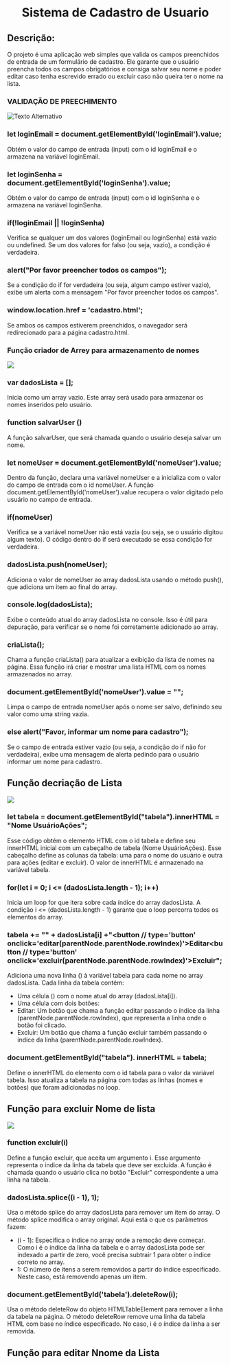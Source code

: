 <h1 align="center"> Sistema de Cadastro de Usuario </h1>

 ## Descrição:
O projeto é uma aplicação web simples que valida os campos preenchidos de entrada de um formulário de cadastro. Ele garante que o usuário preencha todos os campos obrigatórios e consiga salvar seu nome e poder editar caso tenha escrevido errado ou excluir caso não queira ter o nome na lista.

### VALIDAÇÃO DE PREECHIMENTO

<img src="Li.png" alt="Texto Alternativo">

### let loginEmail = document.getElementById('loginEmail').value;

Obtém o valor do campo de entrada (input) com o id loginEmail e o armazena na variável loginEmail.

### let loginSenha = document.getElementById('loginSenha').value;

Obtém o valor do campo de entrada (input) com o id loginSenha e o armazena na variável loginSenha.

### if(!loginEmail || !loginSenha)

Verifica se qualquer um dos valores (loginEmail ou loginSenha) está vazio ou undefined. Se um dos valores for falso (ou seja, vazio), a condição é verdadeira.

### alert("Por favor preencher todos os campos");

Se a condição do if for verdadeira (ou seja, algum campo estiver vazio), exibe um alerta com a mensagem "Por favor preencher todos os campos".

### window.location.href = 'cadastro.html';

Se ambos os campos estiverem preenchidos, o navegador será redirecionado para a página cadastro.html.

### Função criador de Arrey para armazenamento de nomes

<img src="ar.png">

### var dadosLista = [];

Inicia como um array vazio. Este array será usado para armazenar os nomes inseridos pelo usuário.
 
 ### function salvarUser ()

A função salvarUser, que será chamada quando o usuário deseja salvar um nome.

### let nomeUser = document.getElementById('nomeUser').value;

Dentro da função, declara uma variável nomeUser e a inicializa com o valor do campo de entrada com o id nomeUser. A função document.getElementById('nomeUser').value recupera o valor digitado pelo usuário no campo de entrada.

### if(nomeUser)

Verifica se a variável nomeUser não está vazia (ou seja, se o usuário digitou algum texto). O código dentro do if será executado se essa condição for verdadeira.

###  dadosLista.push(nomeUser);

Adiciona o valor de nomeUser ao array dadosLista usando o método push(), que adiciona um item ao final do array.

###  console.log(dadosLista);

Exibe o conteúdo atual do array dadosLista no console. Isso é útil para depuração, para verificar se o nome foi corretamente adicionado ao array.

###  criaLista();

Chama a função criaLista() para atualizar a exibição da lista de nomes na página. Essa função irá criar e mostrar uma lista HTML com os nomes armazenados no array.

### document.getElementById('nomeUser').value = "";

 Limpa o campo de entrada nomeUser após o nome ser salvo, definindo seu valor como uma string vazia.

 ### else alert("Favor, informar um nome para cadastro");

Se o campo de entrada estiver vazio (ou seja, a condição do if não for verdadeira), exibe uma mensagem de alerta pedindo para o usuário informar um nome para cadastro.

## Função decriação de Lista

<img src="a.png">

### let tabela = document.getElementById("tabela").innerHTML = "<tr><th>Nome Usuário</th><th>Ações</th></tr>";

 Esse código obtém o elemento HTML com o id tabela e define seu innerHTML inicial com um cabeçalho de tabela (<tr><th>Nome Usuário</th><th>Ações</th></tr>). Esse cabeçalho define as colunas da tabela: uma para o nome do usuário e outra para ações (editar e excluir). O valor de innerHTML é armazenado na variável tabela.

 ### for(let i = 0; i <= (dadosLista.length - 1); i++)

 Inicia um loop for que itera sobre cada índice do array dadosLista. A condição i <= (dadosLista.length - 1) garante que o loop percorra todos os elementos do array.

 ### tabela += "<tr><td>" + dadosLista[i] +"</td><td><button // type='button' onclick='editar(parentNode.parentNode.rowIndex)'>Editar</button><button // type='button' onclick='excluir(parentNode.parentNode.rowIndex)'>Excluir</button></td></tr>";

 Adiciona uma nova linha (<tr>) à variável tabela para cada nome no array dadosLista. Cada linha da tabela contém:
* Uma célula (<td>) com o nome atual do array (dadosLista[i]).
* Uma célula com dois botões:
* Editar: Um botão que chama a função editar passando o índice da linha (parentNode.parentNode.rowIndex), que representa a linha onde o botão foi clicado.
* Excluir: Um botão que chama a função excluir também passando o índice da linha (parentNode.parentNode.rowIndex).

### document.getElementById("tabela"). innerHTML = tabela;

Define o innerHTML do elemento com o id tabela para o valor da variável tabela. Isso atualiza a tabela na página com todas as linhas (nomes e botões) que foram adicionadas no loop.

## Função para excluir Nome de lista 

<img src="ka.png">

### function excluir(i)

Define a função excluir, que aceita um argumento i. Esse argumento representa o índice da linha da tabela que deve ser excluída. A função é chamada quando o usuário clica no botão "Excluir" correspondente a uma linha na tabela.

### dadosLista.splice((i - 1), 1);

 Usa o método splice do array dadosLista para remover um item do array. O método splice modifica o array original. Aqui está o que os parâmetros fazem:
* (i - 1): Especifica o índice no array onde a remoção deve começar. Como i é o índice da linha da tabela e o array dadosLista pode ser indexado a partir de zero, você precisa subtrair 1 para obter o índice correto no array.
* 1: O número de itens a serem removidos a partir do índice especificado. Neste caso, está removendo apenas um item.

### document.getElementById('tabela').deleteRow(i);

Usa o método deleteRow do objeto HTMLTableElement para remover a linha da tabela na página. O método deleteRow remove uma linha da tabela HTML com base no índice especificado. No caso, i é o índice da linha a ser removida.

## Função para editar Nnome da Lista

